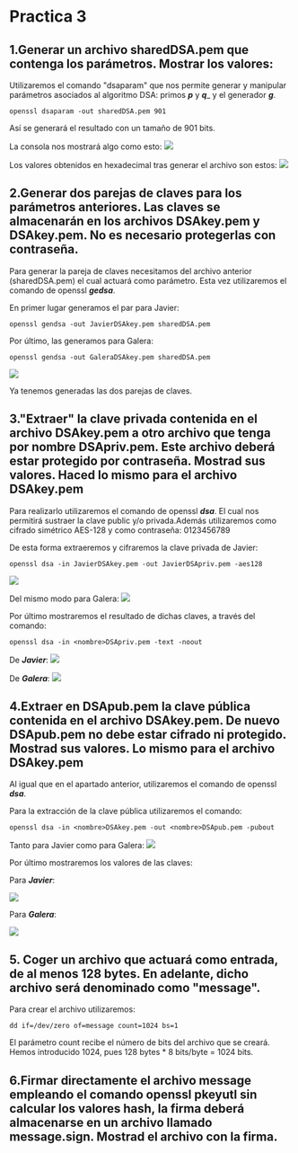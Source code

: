 # Practica 3

## 1.Generar un archivo sharedDSA.pem que contenga los parámetros. Mostrar los valores:

Utilizaremos el comando "dsaparam" que nos permite generar y manipular parámetros asociados al algoritmo DSA: primos ___p___ y ___q____ y el generador ___g___.

~~~~
openssl dsaparam -out sharedDSA.pem 901

~~~~
Así se generará el resultado con un tamaño de 901 bits.

La consola nos mostrará algo como esto:
![](ej1/generacion.png)

Los valores obtenidos en hexadecimal tras generar el archivo son estos:
![](ej1/resultado.png)

## 2.Generar dos parejas de claves para los parámetros anteriores. Las claves se almacenarán en los archivos <nombre>DSAkey.pem y <apellido>DSAkey.pem. No es necesario protegerlas con contraseña.

Para generar la pareja de claves necesitamos del archivo anterior (sharedDSA.pem) el cual actuará como parámetro. Esta vez utilizaremos el comando de openssl ***gedsa***.

En primer lugar generamos el par para Javier:
~~~~
openssl gendsa -out JavierDSAkey.pem sharedDSA.pem
~~~~

Por último, las generamos para Galera:
~~~~
openssl gendsa -out GaleraDSAkey.pem sharedDSA.pem
~~~~

![](ej2/pareja.png)

Ya tenemos generadas las dos parejas de claves.

## 3."Extraer" la clave privada contenida en el archivo <nombre>DSAkey.pem a otro archivo que tenga por nombre <nombre>DSApriv.pem. Este archivo deberá estar protegido por contraseña. Mostrad sus valores. Haced lo mismo para el archivo <apellido>DSAkey.pem

Para realizarlo utilizaremos el comando de openssl ***dsa***. El cual nos permitirá sustraer la clave public y/o privada.Además utilizaremos como cifrado simétrico AES-128 y como contraseña: 0123456789

De esta forma extraeremos y cifraremos la clave privada de Javier:
~~~~
openssl dsa -in JavierDSAkey.pem -out JavierDSApriv.pem -aes128
~~~~
![](ej3/Javier.png)

Del mismo modo para Galera:
![](ej3/Galera.png)

Por último mostraremos el resultado de dichas claves, a través del comando:
~~~~
openssl dsa -in <nombre>DSApriv.pem -text -noout
~~~~

De ***Javier***:
![](ej3/showJavier.png)

De ***Galera***:
![](ej3/showGalera.png)

## 4.Extraer en <nombre>DSApub.pem la clave pública contenida en el archivo <nombre>DSAkey.pem. De nuevo <nombre>DSApub.pem no debe estar cifrado ni protegido. Mostrad sus valores. Lo mismo para el archivo <galera>DSAkey.pem

Al igual que en el apartado anterior, utilizaremos el comando de openssl ***dsa***.

Para la extracción de la clave pública utilizaremos el comando:
~~~~
openssl dsa -in <nombre>DSAkey.pem -out <nombre>DSApub.pem -pubout
~~~~

Tanto para Javier como para Galera:
![](ej4/pub.png)

Por último mostraremos los valores de las claves:

Para ***Javier***:

![](ej4/Javier.png)

Para ***Galera***:

![](ej4/Galera.png)

## 5. Coger un archivo que actuará como entrada, de al menos 128 bytes. En adelante, dicho archivo será denominado como "message".

Para crear el archivo utilizaremos:
~~~~
dd if=/dev/zero of=message count=1024 bs=1
~~~~

El parámetro count recibe el número de bits del archivo que se creará.
Hemos introducido 1024, pues 128 bytes * 8 bits/byte = 1024 bits.

## 6.Firmar directamente el archivo message empleando el comando openssl pkeyutl sin calcular los valores hash, la firma deberá almacenarse en un archivo llamado message.sign. Mostrad el archivo con la firma.
